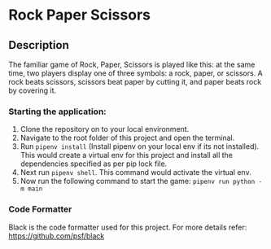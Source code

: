 # Rock Paper Scissors

## Description

The familiar game of Rock, Paper, Scissors is played like this: at the same time, two players display one of three symbols: a rock, paper, or scissors. A rock beats scissors, scissors beat paper by cutting it, and paper beats rock by covering it.

### Starting the application:

1. Clone the repository on to your local environment.
2. Navigate to the root folder of this project and open the terminal.
3. Run ```pipenv install``` (Install pipenv on your local env if its not installed). This would create a virtual env for this project and install all the dependencies specified as per pip lock file.
4. Next run ```pipenv shell```. This command would activate the virtual env.
5. Now run the following command to start the game: ```pipenv run python -m main```


### Code Formatter

Black is the code formatter used for this project. For more details refer: https://github.com/psf/black
